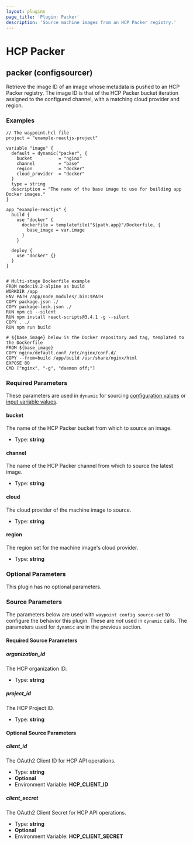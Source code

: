 ```yaml
---
layout: plugins
page_title: 'Plugin: Packer'
description: 'Source machine images from an HCP Packer registry.'
---
```


# HCP Packer

## packer (configsourcer)

Retrieve the image ID of an image whose metadata is pushed to an HCP Packer registry. The image ID is that of the HCP Packer bucket iteration assigned to the configured channel, with a matching cloud provider and region.

### Examples

```hcl
// The waypoint.hcl file
project = "example-reactjs-project"

variable "image" {
  default = dynamic("packer", {
    bucket          = "nginx"
    channel         = "base"
    region          = "docker"
    cloud_provider  = "docker"
  }
  type = string
  description = "The name of the base image to use for building app Docker images."
}

app "example-reactjs" {
  build {
    use "docker" {
      dockerfile = templatefile("${path.app}"/Dockerfile, {
        base_image = var.image
      }
    }

  deploy {
    use "docker" {}
  }
}


# Multi-stage Dockerfile example
FROM node:19.2-alpine as build
WORKDIR /app
ENV PATH /app/node_modules/.bin:$PATH
COPY package.json ./
COPY package-lock.json ./
RUN npm ci --silent
RUN npm install react-scripts@3.4.1 -g --silent
COPY . ./
RUN npm run build

# ${base_image} below is the Docker repository and tag, templated to the Dockerfile
FROM ${base_image}
COPY nginx/default.conf /etc/nginx/conf.d/
COPY --from=build /app/build /usr/share/nginx/html
EXPOSE 80
CMD ["nginx", "-g", "daemon off;"]
```

### Required Parameters

These parameters are used in `dynamic` for sourcing [configuration values](../docs/app-config/dynamic) or [input variable values](../docs/waypoint-hcl/variables/dynamic).

#### bucket

The name of the HCP Packer bucket from which to source an image.

- Type: **string**

#### channel

The name of the HCP Packer channel from which to source the latest image.

- Type: **string**

#### cloud

The cloud provider of the machine image to source.

- Type: **string**

#### region

The region set for the machine image's cloud provider.

- Type: **string**

### Optional Parameters

This plugin has no optional parameters.

### Source Parameters

The parameters below are used with `waypoint config source-set` to configure
the behavior this plugin. These are _not_ used in `dynamic` calls. The
parameters used for `dynamic` are in the previous section.

#### Required Source Parameters

##### organization_id

The HCP organization ID.

- Type: **string**

##### project_id

The HCP Project ID.

- Type: **string**

#### Optional Source Parameters

##### client_id

The OAuth2 Client ID for HCP API operations.

- Type: **string**
- **Optional**
- Environment Variable: **HCP_CLIENT_ID**

##### client_secret

The OAuth2 Client Secret for HCP API operations.

- Type: **string**
- **Optional**
- Environment Variable: **HCP_CLIENT_SECRET**

